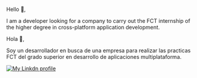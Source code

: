 Hello 👋,

I am a developer looking for a company to carry out the FCT internship of the higher degree in cross-platform application development.

Hola 👋,

Soy un desarrollador en busca de una empresa para realizar las practicas FCT del grado superior en desarrollo de aplicaciones multiplataforma.

<a href="https://es.linkedin.com/in/jorge-martin-dev?trk=profile-badge">
  
![My Linkdn profile](Logotipo%20de%20LinkedIn%E2%84%A2.png)

</a>

